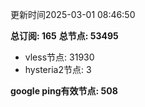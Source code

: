 更新时间2025-03-01 08:46:50

**总订阅: 165**
**总节点: 53495**
- vless节点: 31930
- hysteria2节点: 3

**google ping有效节点: 508**
